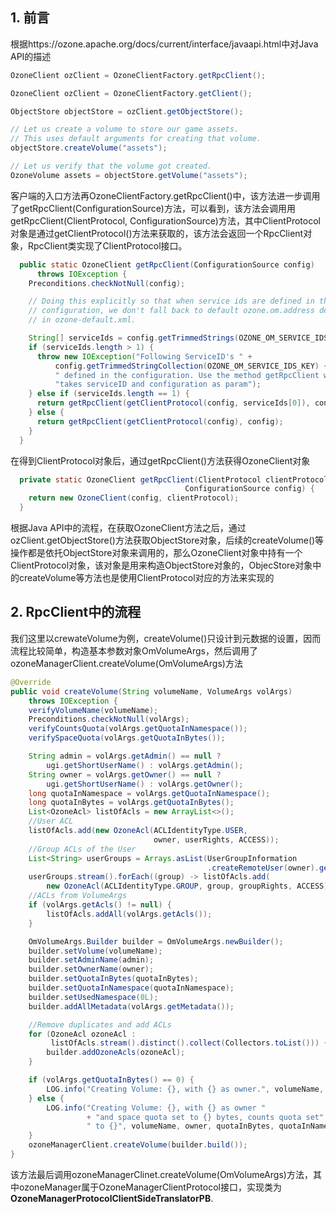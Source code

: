 ## 1. 前言

根据https://ozone.apache.org/docs/current/interface/javaapi.html中对Java API的描述

```java
OzoneClient ozClient = OzoneClientFactory.getRpcClient();

OzoneClient ozClient = OzoneClientFactory.getClient();

ObjectStore objectStore = ozClient.getObjectStore();

// Let us create a volume to store our game assets.
// This uses default arguments for creating that volume.
objectStore.createVolume("assets");

// Let us verify that the volume got created.
OzoneVolume assets = objectStore.getVolume("assets");
```

客户端的入口方法再OzoneClientFactory.getRpcClient()中，该方法进一步调用了getRpcClient(ConfigurationSource)方法，可以看到，该方法会调用用getRpcClient(ClientProtocol, ConfigurationSource)方法，其中ClientProtocol对象是通过getClientProtocol()方法来获取的，该方法会返回一个RpcClient对象，RpcClient类实现了ClientProtocol接口。

```java
  public static OzoneClient getRpcClient(ConfigurationSource config)
      throws IOException {
    Preconditions.checkNotNull(config);

    // Doing this explicitly so that when service ids are defined in the
    // configuration, we don't fall back to default ozone.om.address defined
    // in ozone-default.xml.

    String[] serviceIds = config.getTrimmedStrings(OZONE_OM_SERVICE_IDS_KEY);
    if (serviceIds.length > 1) {
      throw new IOException("Following ServiceID's " +
          config.getTrimmedStringCollection(OZONE_OM_SERVICE_IDS_KEY) + " are" +
          " defined in the configuration. Use the method getRpcClient which " +
          "takes serviceID and configuration as param");
    } else if (serviceIds.length == 1) {
      return getRpcClient(getClientProtocol(config, serviceIds[0]), config);
    } else {
      return getRpcClient(getClientProtocol(config), config);
    }
  }
```

在得到ClientProtocol对象后，通过getRpcClient()方法获得OzoneClient对象

```java
  private static OzoneClient getRpcClient(ClientProtocol clientProtocol,
                                       ConfigurationSource config) {
    return new OzoneClient(config, clientProtocol);
  }
```

根据Java API中的流程，在获取OzoneClient方法之后，通过ozClient.getObjectStore()方法获取ObjectStore对象，后续的createVolume()等操作都是依托ObjectStore对象来调用的，那么OzoneClient对象中持有一个ClientProtocol对象，该对象是用来构造ObjectStore对象的，ObjecStore对象中的createVolume等方法也是使用ClientProtocol对应的方法来实现的

## 2. RpcClient中的流程

我们这里以crewateVolume为例，createVolume()只设计到元数据的设置，因而流程比较简单，构造基本参数对象OmVolumeArgs，然后调用了ozoneManagerClient.createVolume(OmVolumeArgs)方法

```java
@Override
public void createVolume(String volumeName, VolumeArgs volArgs)
    throws IOException {
    verifyVolumeName(volumeName);
    Preconditions.checkNotNull(volArgs);
    verifyCountsQuota(volArgs.getQuotaInNamespace());
    verifySpaceQuota(volArgs.getQuotaInBytes());

    String admin = volArgs.getAdmin() == null ?
        ugi.getShortUserName() : volArgs.getAdmin();
    String owner = volArgs.getOwner() == null ?
        ugi.getShortUserName() : volArgs.getOwner();
    long quotaInNamespace = volArgs.getQuotaInNamespace();
    long quotaInBytes = volArgs.getQuotaInBytes();
    List<OzoneAcl> listOfAcls = new ArrayList<>();
    //User ACL
    listOfAcls.add(new OzoneAcl(ACLIdentityType.USER,
                                owner, userRights, ACCESS));
    //Group ACLs of the User
    List<String> userGroups = Arrays.asList(UserGroupInformation
                                            .createRemoteUser(owner).getGroupNames());
    userGroups.stream().forEach((group) -> listOfAcls.add(
        new OzoneAcl(ACLIdentityType.GROUP, group, groupRights, ACCESS)));
    //ACLs from VolumeArgs
    if (volArgs.getAcls() != null) {
        listOfAcls.addAll(volArgs.getAcls());
    }

    OmVolumeArgs.Builder builder = OmVolumeArgs.newBuilder();
    builder.setVolume(volumeName);
    builder.setAdminName(admin);
    builder.setOwnerName(owner);
    builder.setQuotaInBytes(quotaInBytes);
    builder.setQuotaInNamespace(quotaInNamespace);
    builder.setUsedNamespace(0L);
    builder.addAllMetadata(volArgs.getMetadata());

    //Remove duplicates and add ACLs
    for (OzoneAcl ozoneAcl :
         listOfAcls.stream().distinct().collect(Collectors.toList())) {
        builder.addOzoneAcls(ozoneAcl);
    }

    if (volArgs.getQuotaInBytes() == 0) {
        LOG.info("Creating Volume: {}, with {} as owner.", volumeName, owner);
    } else {
        LOG.info("Creating Volume: {}, with {} as owner "
                 + "and space quota set to {} bytes, counts quota set" +
                 " to {}", volumeName, owner, quotaInBytes, quotaInNamespace);
    }
    ozoneManagerClient.createVolume(builder.build());
}
```

该方法最后调用ozoneManagerClinet.createVolume(OmVolumeArgs)方法，其中ozoneManager属于OzoneManagerClientProtocol接口，实现类为**OzoneManagerProtocolClientSideTranslatorPB**. 




















































